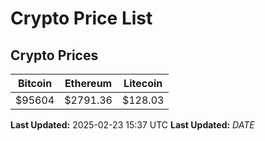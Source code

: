 # Crypto Price List

## Crypto Prices
| Bitcoin | Ethereum | Litecoin |
| ------- | -------- | -------- |
| $95604 | $2791.36 | $128.03 |
**Last Updated:** 2025-02-23 15:37 UTC
**Last Updated:** $DATE$
